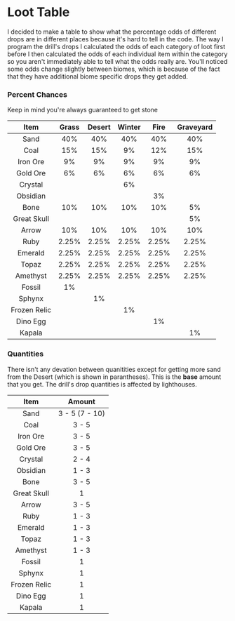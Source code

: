 # Loot Table

I decided to make a table to show what the percentage odds of different drops are in different places because it's hard to tell in the code. The way I program the drill's drops I calculated the odds of each category of loot first before I then calculated the odds of each individual item within the category so you aren't immediately able to tell what the odds really are. You'll noticed some odds change slightly between biomes, which is because of the fact that they have additional biome specific drops they get added.

### Percent Chances

Keep in mind you're always guaranteed to get stone

| Item        | Grass | Desert | Winter | Fire | Graveyard |
| :--:        | :---: | :----: | :----: | :--: | :-------: |
| Sand        |  40%  |  40%   |   40%  |  40% |    40%    |
| Coal        |  15%  |  15%   |   9%   |  12% |    15%    |
| Iron Ore    |  9%   |  9%    |   9%   |  9%  |    9%     |
| Gold Ore    |  6%   |  6%    |   6%   |  6%  |    6%     |
| Crystal     |       |        |   6%   |      |           |
| Obsidian    |       |        |        |  3%  |           |
| Bone        |  10%  |  10%   |   10%  |  10% |    5%     |
| Great Skull |       |        |        |      |    5%     |
| Arrow       |  10%  |  10%   |   10%  |  10% |    10%    |
| Ruby        | 2.25% |  2.25% |  2.25% | 2.25%|   2.25%   |
| Emerald     | 2.25% |  2.25% |  2.25% | 2.25%|   2.25%   |
| Topaz       | 2.25% |  2.25% |  2.25% | 2.25%|   2.25%   |
| Amethyst    | 2.25% |  2.25% |  2.25% | 2.25%|   2.25%   |
| Fossil      |  1%   |        |        |      |           |
| Sphynx      |       |   1%   |        |      |           |
| Frozen Relic|       |        |   1%   |      |           |
| Dino Egg    |       |        |        |  1%  |           |
| Kapala      |       |        |        |      |   1%      |


### Quantities
There isn't any devation between quanitities except for getting more sand from the Desert (which is shown in parantheses). This is the **base** amount that you get. The drill's drop quantities is affected by lighthouses.

| Item        | Amount |
| :--:        | :---: |
| Sand        |  3 - 5 (7 - 10)  |
| Coal        |  3 - 5  |
| Iron Ore    |  3 - 5  |
| Gold Ore    |  3 - 5   |
| Crystal     |  2 - 4  |
| Obsidian    |  1 - 3  |
| Bone        |  3 - 5  |
| Great Skull |   1   |
| Arrow       |  3 - 5  |
| Ruby        |  1 - 3  |
| Emerald     |  1 - 3  |
| Topaz       |  1 - 3 |
| Amethyst    |  1 - 3 |
| Fossil      |   1   |
| Sphynx      |   1   |
| Frozen Relic|   1   |
| Dino Egg    |   1   |
| Kapala      |   1   |